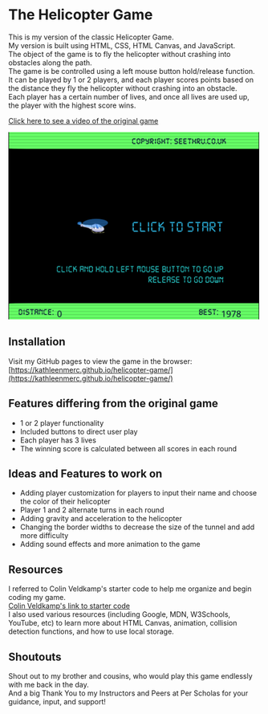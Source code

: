 # The Helicopter Game

This is my version of the classic Helicopter Game.  
My version is built using HTML, CSS, HTML Canvas, and JavaScript.  
The object of the game is to fly the helicopter without crashing into obstacles along the path.  
The game is be controlled using a left mouse button hold/release function.  
It can be played by 1 or 2 players, and each player scores points based on the distance they fly the helicopter without crashing into an obstacle.  
Each player has a certain number of lives, and once all lives are used up, the player with the highest score wins.  

[Click here to see a video of the original game](https://www.youtube.com/watch?v=v7xjPxV4kd4)

<img src="images/helicopter-flash-game_screenshot.png" width="500">


## Installation

Visit my GitHub pages to view the game in the browser:
[https://kathleenmerc.github.io/helicopter-game/](https://kathleenmerc.github.io/helicopter-game/)


## Features differing from the original game

- 1 or 2 player functionality
- Included buttons to direct user play
- Each player has 3 lives
- The winning score is calculated between all scores in each round


## Ideas and Features to work on 

- Adding player customization for players to input their name and choose the color of their helicopter
- Player 1 and 2 alternate turns in each round
- Adding gravity and acceleration to the helicopter
- Changing the border widths to decrease the size of the tunnel and add more difficulty
- Adding sound effects and more animation to the game


## Resources

I referred to Colin Veldkamp's starter code to help me organize and begin coding my game.  
[Colin Veldkamp's link to starter code](https://github.com/mrveldkamp-startcode/helicopter-game-start)   
I also used various resources (including Google, MDN, W3Schools, YouTube, etc) to learn more about HTML Canvas, animation, collision detection functions, and how to use local storage.


## Shoutouts

Shout out to my brother and cousins, who would play this game endlessly with me back in the day.  
And a big Thank You to my Instructors and Peers at Per Scholas for your guidance, input, and support!